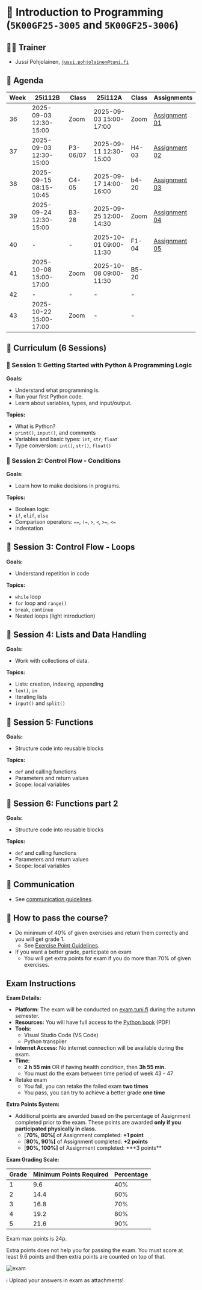 # 🐍 Introduction to Programming (`5K00GF25-3005` and `5K00GF25-3006`)

## 🧑‍💻 Trainer

- Jussi Pohjolainen, [`jussi.pohjolainen@tuni.fi`](mailto:jussi.pohjolainen@tuni.fi)

## 📅 Agenda

| Week | 25i112B                | Class    | 25i112A                | Class | Assignments                        |
| ---- | ---------------------- | -------- | ---------------------- | ----- | ---------------------------------- |
| 36   | 2025-09-03 12:30-15:00 | Zoom     | 2025-09-03 15:00-17:00 | Zoom  | [Assignment 01](assignments/01.md) |
| 37   | 2025-09-03 12:30-15:00 | P3-06/07 | 2025-09-11 12:30-15:00 | H4-03 | [Assignment 02](assignments/02.md) |
| 38   | 2025-09-15 08:15-10:45 | C4-05    | 2025-09-17 14:00-16:00 | b4-20 | [Assignment 03](assignments/03.md) |
| 39   | 2025-09-24 12:30-15:00 | B3-28    | 2025-09-25 12:00-14:30 | Zoom  | [Assignment 04](assignments/04.md) |
| 40   | -                      | -        | 2025-10-01 09:00-11:30 | F1-04 | [Assignment 05](assignments/05.md) |
| 41   | 2025-10-08 15:00-17:00 | Zoom     | 2025-10-08 09:00-11:30 | B5-20 |                                    |
| 42   | -                      | -        | -                      | -     |                                    |
| 43   | 2025-10-22 15:00-17:00 | Zoom     | -                      | -     |                                    |

## 📅 Curriculum (6 Sessions)

### 🧠 Session 1: Getting Started with Python & Programming Logic

**Goals:**

- Understand what programming is.
- Run your first Python code.
- Learn about variables, types, and input/output.

**Topics:**

- What is Python?
- `print()`, `input()`, and comments
- Variables and basic types: `int`, `str`, `float`
- Type conversion: `int()`, `str()`, `float()`

### 🧠 Session 2: Control Flow - Conditions

**Goals:**

- Learn how to make decisions in programs.

**Topics:**

- Boolean logic
- `if`, `elif`, `else`
- Comparison operators: `==`, `!=`, `>`, `<`, `>=`, `<=`
- Indentation

## 🧠 Session 3: Control Flow - Loops

**Goals:**

- Understand repetition in code

**Topics:**

- `while` loop
- `for` loop and `range()`
- `break`, `continue`
- Nested loops (light introduction)

## 🧠 Session 4: Lists and Data Handling

**Goals:**

- Work with collections of data.

**Topics:**

- Lists: creation, indexing, appending
- `len()`, `in`
- Iterating lists
- `input()` and `split()`

## 🧠 Session 5: Functions

**Goals:**

- Structure code into reusable blocks

**Topics:**

- `def` and calling functions
- Parameters and return values
- Scope: local variables

## 🧠 Session 6: Functions part 2

**Goals:**

- Structure code into reusable blocks

**Topics:**

- `def` and calling functions
- Parameters and return values
- Scope: local variables

## 💬 Communication

- See [communication guidelines](https://github.com/pohjus/common-course-assets/blob/main/communication-guidelines.md).

## 💼 How to pass the course?

- Do minimum of 40% of given exercises and return them correctly and you will get grade 1.
  - See [Exercise Point Guidelines](https://github.com/pohjus/common-course-assets/blob/main/exercise-points-guidelines.md).
- If you want a better grade, participate on exam
  - You will get extra points for exam if you do more than 70% of given exercises.

## Exam Instructions

**Exam Details:**

- **Platform:** The exam will be conducted on [exam.tuni.fi](https://exam.tuni.fi) during the autumn semester.
- **Resources:** You will have full access to the [Python book](python.pdf) (PDF)
- **Tools:**
  - Visual Studio Code (VS Code)
  - Python transpiler
- **Internet Access:** No internet connection will be available during the exam.
- **Time**:
  - **2 h 55 min** OR if having health condition, then **3h 55 min.**
  - You must do the exam between time period of week 43 - 47
- Retake exam
  - You fail, you can retake the failed exam **two times**
  - You pass, you can try to achieve a better grade **one time**

**Extra Points System:**

- Additional points are awarded based on the percentage of Assignment completed prior to the exam. These points are awarded **only if you participated physically in class.**
  - [**70%, 80%[** of Assignment completed: **+1 point**
  - [**80%, 90%[** of Assignment completed: **+2 points**
  - [**90%, 100%]** of Assignment completed: **+3 points\*\*

**Exam Grading Scale:**

| Grade | Minimum Points Required | Percentage |
| ----- | ----------------------- | ---------- |
| 1     | 9.6                     | 40%        |
| 2     | 14.4                    | 60%        |
| 3     | 16.8                    | 70%        |
| 4     | 19.2                    | 80%        |
| 5     | 21.6                    | 90%        |

Exam max points is 24p.

Extra points does not help you for passing the exam. You must score at least 9.6 points and then extra points are counted on top of that.

![exam](https://paper-attachments.dropboxusercontent.com/s_78CBA4683D2833741B6F050A281DD15456A814F81EF3B1EA8A9E7CCC267314F8_1730544034589_image.png)

ℹ️ Upload your answers in exam as attachments!
